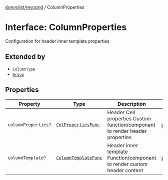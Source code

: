 [@revolist/revogrid](README.md) / ColumnProperties

# Interface: ColumnProperties

Configuration for header inner template properties

## Extended by

- [`ColumnType`](Interface.ColumnType.md)
- [`Group`](Interface.Group.md)

## Properties

| Property | Type | Description | Defined in |
| ------ | ------ | ------ | ------ |
| `columnProperties?` | [`ColPropertiesFunc`](TypeAlias.ColPropertiesFunc.md) | Header Cell properties Custom function/component to render header properties | [src/types/interfaces.ts:119](https://github.com/revolist/revogrid/blob/c4e80f786890231c76aca88d327b090657d3fbb9/src/types/interfaces.ts#L119) |
| `columnTemplate?` | [`ColumnTemplateFunc`](TypeAlias.ColumnTemplateFunc.md) | Header inner template Function/component to render custom header content | [src/types/interfaces.ts:114](https://github.com/revolist/revogrid/blob/c4e80f786890231c76aca88d327b090657d3fbb9/src/types/interfaces.ts#L114) |
